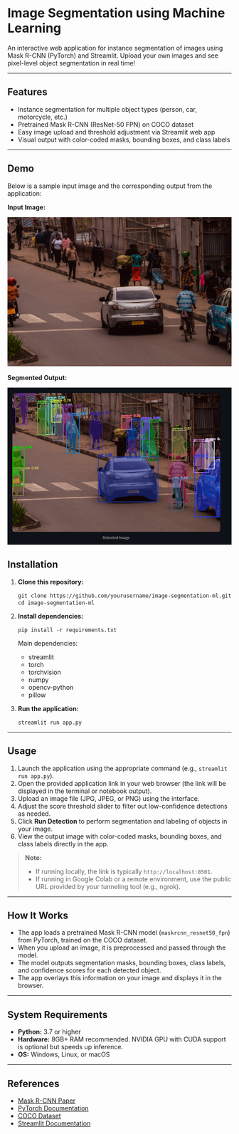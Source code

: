 # Image Segmentation using Machine Learning

An interactive web application for instance segmentation of images using Mask R-CNN (PyTorch) and Streamlit. Upload your own images and see pixel-level object segmentation in real time!

---

## Features

- Instance segmentation for multiple object types (person, car, motorcycle, etc.)
- Pretrained Mask R-CNN (ResNet-50 FPN) on COCO dataset
- Easy image upload and threshold adjustment via Streamlit web app
- Visual output with color-coded masks, bounding boxes, and class labels

---

## Demo

Below is a sample input image and the corresponding output from the application:

**Input Image:**

![Input Image](input_sample.jpg)

**Segmented Output:**

![Sample Output](sample_output.png)


## Installation

1. **Clone this repository:**
    ```
    git clone https://github.com/yourusername/image-segmentation-ml.git
    cd image-segmentation-ml
    ```

2. **Install dependencies:**
    ```
    pip install -r requirements.txt
    ```
    Main dependencies:
    - streamlit
    - torch
    - torchvision
    - numpy
    - opencv-python
    - pillow

3. **Run the application:**
    ```
    streamlit run app.py
    ```

---

## Usage

1. Launch the application using the appropriate command (e.g., `streamlit run app.py`).
2. Open the provided application link in your web browser (the link will be displayed in the terminal or notebook output).
3. Upload an image file (JPG, JPEG, or PNG) using the interface.
4. Adjust the score threshold slider to filter out low-confidence detections as needed.
5. Click **Run Detection** to perform segmentation and labeling of objects in your image.
6. View the output image with color-coded masks, bounding boxes, and class labels directly in the app.

> **Note:**  
> - If running locally, the link is typically `http://localhost:8501`.  
> - If running in Google Colab or a remote environment, use the public URL provided by your tunneling tool (e.g., ngrok).

---

## How It Works

- The app loads a pretrained Mask R-CNN model (`maskrcnn_resnet50_fpn`) from PyTorch, trained on the COCO dataset.
- When you upload an image, it is preprocessed and passed through the model.
- The model outputs segmentation masks, bounding boxes, class labels, and confidence scores for each detected object.
- The app overlays this information on your image and displays it in the browser.

---

## System Requirements

- **Python:** 3.7 or higher
- **Hardware:** 8GB+ RAM recommended. NVIDIA GPU with CUDA support is optional but speeds up inference.
- **OS:** Windows, Linux, or macOS

---


## References

- [Mask R-CNN Paper](https://arxiv.org/abs/1703.06870)
- [PyTorch Documentation](https://pytorch.org/)
- [COCO Dataset](https://cocodataset.org/)
- [Streamlit Documentation](https://docs.streamlit.io/)

